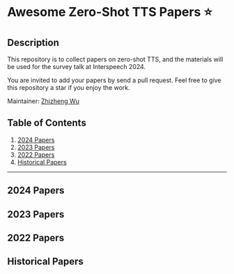 # Awesome Zero-Shot TTS Papers ⭐️

## Description
This repository is to collect papers on zero-shot TTS, and the materials will be used for the survey talk at Interspeech 2024. 

You are invited to add your papers by send a pull request. Feel free to give this repository a star if you enjoy the work.

Maintainer: [Zhizheng Wu](https://drwuz.com/)

## Table of Contents
1. [2024 Papers](#2024)
2. [2023 Papers](#2023)
3. [2022 Papers](#2022)
4. [Historical Papers](#history)


----
## 2024 Papers <a name="2024"></a>

## 2023 Papers <a name="2023"></a>

## 2022 Papers <a name="2022"></a>

## Historical Papers <a name="history"></a>

